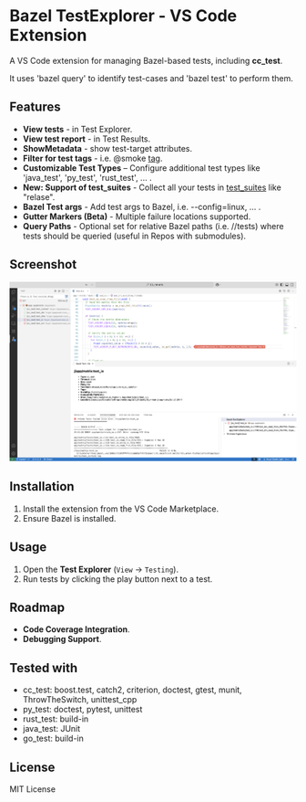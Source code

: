 # Bazel TestExplorer - VS Code Extension

A VS Code extension for managing Bazel-based tests, including **cc_test**.

It uses 'bazel query' to identify test-cases and 'bazel test' to perform them.

## Features
- **View tests** - in Test Explorer.
- **View test report** - in Test Results.
- **ShowMetadata** - show test-target attributes.
- **Filter for test tags** -  i.e. @smoke [tag]("https://bazel.build/reference/be/common-definitions#common.tags").
- **Customizable Test Types** – Configure additional test types like 'java_test', 'py_test', 'rust_test', ... .
- **New: Support of test_suites** - Collect all your tests in [test_suites](https://bazel.build/reference/be/general#test_suite) like "relase".
- **Bazel Test args** - Add test args to Bazel, i.e. --config=linux, ... .
- **Gutter Markers (Beta)** - Multiple failure locations supported.
- **Query Paths** - Optional set for relative Bazel paths (i.e. //tests) where tests should be queried (useful in Repos with submodules).

## Screenshot
![Example](images/Example_TestRun.png)

## Installation
1. Install the extension from the VS Code Marketplace.
2. Ensure Bazel is installed.

## Usage
1. Open the **Test Explorer** (`View` → `Testing`).
2. Run tests by clicking the play button next to a test.

## Roadmap
- **Code Coverage Integration**.
- **Debugging Support**.

## Tested with
- cc_test: boost.test, catch2, criterion, doctest, gtest, munit, ThrowTheSwitch, unittest_cpp
- py_test: doctest, pytest, unittest
- rust_test: build-in
- java_test: JUnit
- go_test: build-in
## License
MIT License
